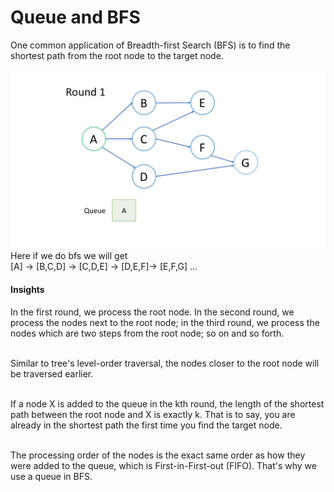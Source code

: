 # Queue and BFS

One common application of Breadth-first Search (BFS) is to find the shortest path from the root node to the target node.
<br>
<br>
![image alt text](1.png)<br>
Here if we do bfs we will get<br>
[A] -> [B,C,D] -> [C,D,E] -> [D,E,F]-> [E,F,G] ...

#### Insights

In the first round, we process the root node. In the second round, we process the nodes next to the root node; in the third round, we process the nodes which are two steps from the root node; so on and so forth.<br><br>

Similar to tree's level-order traversal, the nodes closer to the root node will be traversed earlier.<br><br>

If a node X is added to the queue in the kth round, the length of the shortest path between the root node and X is exactly k. That is to say, you are already in the shortest path the first time you find the target node.<br><br>

The processing order of the nodes is the exact same order as how they were added to the queue, which is First-in-First-out (FIFO). That's why we use a queue in BFS.
